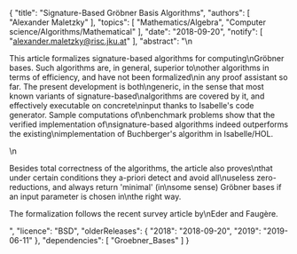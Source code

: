 {
    "title": "Signature-Based Gröbner Basis Algorithms",
    "authors": [
        "Alexander Maletzky"
    ],
    "topics": [
        "Mathematics/Algebra",
        "Computer science/Algorithms/Mathematical"
    ],
    "date": "2018-09-20",
    "notify": [
        "alexander.maletzky@risc.jku.at"
    ],
    "abstract": "\n<p>This article formalizes signature-based algorithms for computing\nGr&ouml;bner bases. Such algorithms are, in general, superior to\nother algorithms in terms of efficiency, and have not been formalized\nin any proof assistant so far. The present development is both\ngeneric, in the sense that most known variants of signature-based\nalgorithms are covered by it, and effectively executable on concrete\ninput thanks to Isabelle's code generator. Sample computations of\nbenchmark problems show that the verified implementation of\nsignature-based algorithms indeed outperforms the existing\nimplementation of Buchberger's algorithm in Isabelle/HOL.</p>\n<p>Besides total correctness of the algorithms, the article also proves\nthat under certain conditions they a-priori detect and avoid all\nuseless zero-reductions, and always return 'minimal' (in\nsome sense) Gr&ouml;bner bases if an input parameter is chosen in\nthe right way.</p><p>The formalization follows the recent survey article by\nEder and Faug&egrave;re.</p>",
    "licence": "BSD",
    "olderReleases": {
        "2018": "2018-09-20",
        "2019": "2019-06-11"
    },
    "dependencies": [
        "Groebner_Bases"
    ]
}